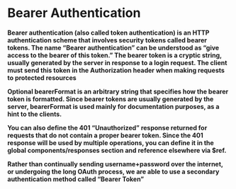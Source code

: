 # Bearer Authentication


**Bearer authentication (also called token authentication) is an HTTP authentication scheme that involves security tokens called bearer
tokens. The name “Bearer authentication” can be understood as “give access to the bearer of this token.” The bearer token is a cryptic
string, usually generated by the server in response to a login request. The client must send this token in the Authorization header
when making requests to protected resources**

**Optional bearerFormat is an arbitrary string that specifies how the bearer token is formatted. Since bearer tokens are usually
generated by the server, bearerFormat is used mainly for documentation purposes, as a hint to the clients.**

**You can also define the 401 “Unauthorized” response returned for requests that do not contain a proper bearer token. Since the 
401 response will be used by multiple operations, you can define it in the global components/responses section and reference elsewhere 
via $ref.**

**Rather than continually sending username+password over the internet, or undergoing the long OAuth process, we are able to use a
secondary authentication method called “Bearer Token”**
